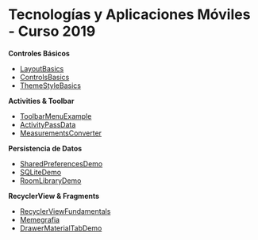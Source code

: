 # Tecnologías y Aplicaciones Móviles - Curso 2019

**Controles Básicos**
  * [LayoutBasics](https://github.com/facingii/TyAM-2019/tree/master/LayoutBasics)
  * [ControlsBasics](https://github.com/facingii/TyAM-2019/tree/master/ControlsBasics)
  * [ThemeStyleBasics](https://github.com/facingii/TyAM-2019/tree/master/ThemeStyleBasics)
  
**Activities & Toolbar**
  * [ToolbarMenuExample](https://github.com/facingii/TyAM-2019/tree/master/ToolbarMenuExample)
  * [ActivityPassData](https://github.com/facingii/TyAM-2019/tree/master/ActivityPassData)
  * [MeasurementsConverter](https://github.com/facingii/TyAM-2019/tree/master/MeasurementsConverter)

**Persistencia de Datos**
  * [SharedPreferencesDemo](https://github.com/facingii/TyAM-2019/tree/master/SharedPreferencesDemo)
  * [SQLiteDemo](https://github.com/facingii/TyAM-2019/tree/master/SQLiteDemo)
  * [RoomLibraryDemo](https://github.com/facingii/TyAM-2019/tree/master/RoomLibraryDemo)
  
**RecyclerView & Fragments**
  * [RecyclerViewFundamentals](https://github.com/facingii/TyAM-2019/tree/master/RecyclerViewFundamentals)
  * [Memegrafia](https://github.com/facingii/TyAM-2019/tree/master/Memegrafia)
  * [DrawerMaterialTabDemo](https://github.com/facingii/TyAM-2019/tree/master/DrawerMaterialTabDemo)	

